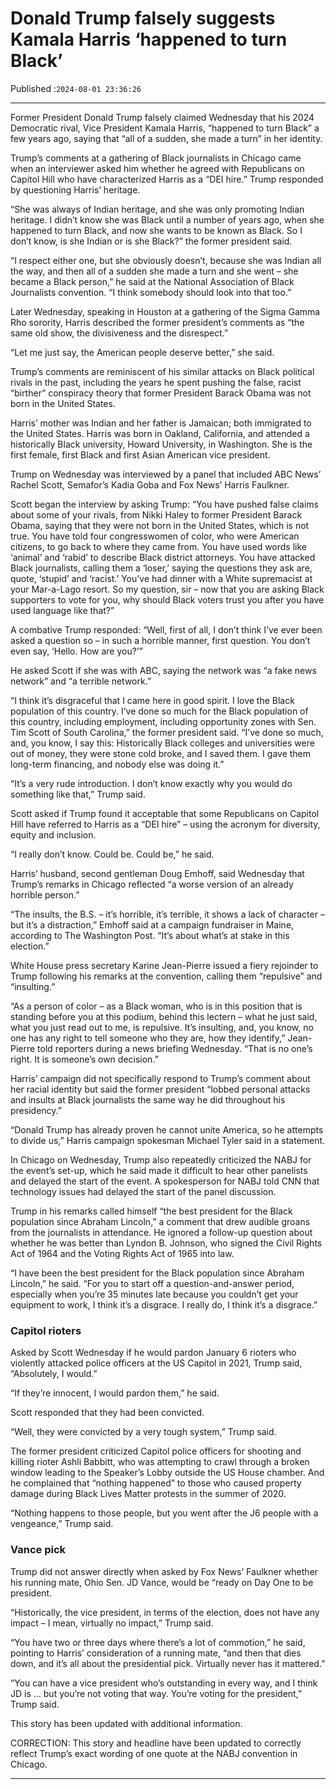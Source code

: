 # Donald Trump falsely suggests Kamala Harris ‘happened to turn Black’

Published :`2024-08-01 23:36:26`

---

Former President Donald Trump falsely claimed Wednesday that his 2024 Democratic rival, Vice President Kamala Harris, “happened to turn Black” a few years ago, saying that “all of a sudden, she made a turn” in her identity.

Trump’s comments at a gathering of Black journalists in Chicago came when an interviewer asked him whether he agreed with Republicans on Capitol Hill who have characterized Harris as a “DEI hire.” Trump responded by questioning Harris’ heritage.

“She was always of Indian heritage, and she was only promoting Indian heritage. I didn’t know she was Black until a number of years ago, when she happened to turn Black, and now she wants to be known as Black. So I don’t know, is she Indian or is she Black?” the former president said.

“I respect either one, but she obviously doesn’t, because she was Indian all the way, and then all of a sudden she made a turn and she went – she became a Black person,” he said at the National Association of Black Journalists convention. “I think somebody should look into that too.”

Later Wednesday, speaking in Houston at a gathering of the Sigma Gamma Rho sorority, Harris described the former president’s comments as “the same old show, the divisiveness and the disrespect.”

“Let me just say, the American people deserve better,” she said.

Trump’s comments are reminiscent of his similar attacks on Black political rivals in the past, including the years he spent pushing the false, racist “birther” conspiracy theory that former President Barack Obama was not born in the United States.

Harris’ mother was Indian and her father is Jamaican; both immigrated to the United States. Harris was born in Oakland, California, and attended a historically Black university, Howard University, in Washington. She is the first female, first Black and first Asian American vice president.

Trump on Wednesday was interviewed by a panel that included ABC News’ Rachel Scott, Semafor’s Kadia Goba and Fox News’ Harris Faulkner.

Scott began the interview by asking Trump: “You have pushed false claims about some of your rivals, from Nikki Haley to former President Barack Obama, saying that they were not born in the United States, which is not true. You have told four congresswomen of color, who were American citizens, to go back to where they came from. You have used words like ‘animal’ and ‘rabid’ to describe Black district attorneys. You have attacked Black journalists, calling them a ‘loser,’ saying the questions they ask are, quote, ‘stupid’ and ‘racist.’ You’ve had dinner with a White supremacist at your Mar-a-Lago resort. So my question, sir – now that you are asking Black supporters to vote for you, why should Black voters trust you after you have used language like that?”

A combative Trump responded: “Well, first of all, I don’t think I’ve ever been asked a question so – in such a horrible manner, first question. You don’t even say, ‘Hello. How are you?’”

He asked Scott if she was with ABC, saying the network was “a fake news network” and “a terrible network.”

“I think it’s disgraceful that I came here in good spirit. I love the Black population of this country. I’ve done so much for the Black population of this country, including employment, including opportunity zones with Sen. Tim Scott of South Carolina,” the former president said. “I’ve done so much, and, you know, I say this: Historically Black colleges and universities were out of money, they were stone cold broke, and I saved them. I gave them long-term financing, and nobody else was doing it.”

“It’s a very rude introduction. I don’t know exactly why you would do something like that,” Trump said.

Scott asked if Trump found it acceptable that some Republicans on Capitol Hill have referred to Harris as a “DEI hire” – using the acronym for diversity, equity and inclusion.

“I really don’t know. Could be. Could be,” he said.

Harris’ husband, second gentleman Doug Emhoff, said Wednesday that Trump’s remarks in Chicago reflected “a worse version of an already horrible person.”

“The insults, the B.S. – it’s horrible, it’s terrible, it shows a lack of character – but it’s a distraction,” Emhoff said at a campaign fundraiser in Maine, according to The Washington Post. “It’s about what’s at stake in this election.”

White House press secretary Karine Jean-Pierre issued a fiery rejoinder to Trump following his remarks at the convention, calling them “repulsive” and “insulting.”

“As a person of color – as a Black woman, who is in this position that is standing before you at this podium, behind this lectern – what he just said, what you just read out to me, is repulsive. It’s insulting, and, you know, no one has any right to tell someone who they are, how they identify,” Jean-Pierre told reporters during a news briefing Wednesday. “That is no one’s right. It is someone’s own decision.”

Harris’ campaign did not specifically respond to Trump’s comment about her racial identity but said the former president “lobbed personal attacks and insults at Black journalists the same way he did throughout his presidency.”

“Donald Trump has already proven he cannot unite America, so he attempts to divide us,” Harris campaign spokesman Michael Tyler said in a statement.

In Chicago on Wednesday, Trump also repeatedly criticized the NABJ for the event’s set-up, which he said made it difficult to hear other panelists and delayed the start of the event. A spokesperson for NABJ told CNN that technology issues had delayed the start of the panel discussion.

Trump in his remarks called himself “the best president for the Black population since Abraham Lincoln,” a comment that drew audible groans from the journalists in attendance. He ignored a follow-up question about whether he was better than Lyndon B. Johnson, who signed the Civil Rights Act of 1964 and the Voting Rights Act of 1965 into law.

“I have been the best president for the Black population since Abraham Lincoln,” he said. “For you to start off a question-and-answer period, especially when you’re 35 minutes late because you couldn’t get your equipment to work, I think it’s a disgrace. I really do, I think it’s a disgrace.”

### Capitol rioters

Asked by Scott Wednesday if he would pardon January 6 rioters who violently attacked police officers at the US Capitol in 2021, Trump said, “Absolutely, I would.”

“If they’re innocent, I would pardon them,” he said.

Scott responded that they had been convicted.

“Well, they were convicted by a very tough system,” Trump said.

The former president criticized Capitol police officers for shooting and killing rioter Ashli Babbitt, who was attempting to crawl through a broken window leading to the Speaker’s Lobby outside the US House chamber. And he complained that “nothing happened” to those who caused property damage during Black Lives Matter protests in the summer of 2020.

“Nothing happens to those people, but you went after the J6 people with a vengeance,” Trump said.

### Vance pick

Trump did not answer directly when asked by Fox News’ Faulkner whether his running mate, Ohio Sen. JD Vance, would be “ready on Day One to be president.

“Historically, the vice president, in terms of the election, does not have any impact – I mean, virtually no impact,” Trump said.

“You have two or three days where there’s a lot of commotion,” he said, pointing to Harris’ consideration of a running mate, “and then that dies down, and it’s all about the presidential pick. Virtually never has it mattered.”

“You can have a vice president who’s outstanding in every way, and I think JD is … but you’re not voting that way. You’re voting for the president,” Trump said.

This story has been updated with additional information.

CORRECTION: This story and headline have been updated to correctly reflect Trump’s exact wording of one quote at the NABJ convention in Chicago.

---


